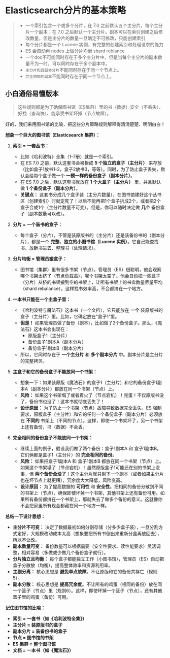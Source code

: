 # Elasticsearch分片的基本策略

> - 一个索引包含一个或多个分片，在 7.0 之前默认五个主分片，每个主分片一个副本；在 7.0 之后默认一个主分片。副本可以在索引创建之后修改数量，但是主分片的数量一旦确定不可修改，只能创建索引
> - 每个分片都是一个 Lucene 实例，有完整的创建索引和处理请求的能力
> - ES 会自动再 nodes 上做分片均衡 shard reblance
> - 一个doc不可能同时存在于多个主分片中，但是当每个主分片的副本数量不为一时，可以同时存在于多个副本中。
> - `主分片和其副本分片`不能同时存在于同一个节点上。
> - `完全相同的副本`不能同时存在于同一个节点上。

## 小白通俗易懂版本

> 这些规则都是为了确保图书馆（ES集群）里的书（数据）安全（不丢失）、好找（查询快）、能承受书架坏掉（节点故障）。

好的，我们来用图书馆的比喻，把这些分片策略规则解释得清清楚楚、明明白白！

**想象一个巨大的图书馆（Elasticsearch 集群）：**

1.  **索引 = 一套丛书：**
    *   比如《哈利波特》全集（1-7册）就是一个索引。
    *   在 ES 7.0 之前，默认这套书会被拆成 **5 个独立的盒子（主分片）** 来存放（比如盒子1放书1-2，盒子2放书3，等等）。同时，为了防止盒子丢失，默认会给每个盒子做一个 **一模一样的备份盒子（副本分片）**。
    *   在 ES 7.0 之后，默认这套书就放在 **1 个大盒子（主分片）** 里，并且默认做 **1 个备份盒子（副本分片）**。
    *   **关键点：** 这套书分成几个盒子装（主分片数量），在图书馆建好这个丛书区（创建索引）时就定死了！以后不能再把1个盒子拆成2个，或者把2个盒子合成1个（主分片数量不可变）。但是，你可以随时决定做 **几个** 备份盒子（副本数量可以改）。

2.  **分片 = 一个装书的盒子：**
    *   每个盒子（分片），不管是装原版书的（主分片）还是装备份书的（副本分片），都是一个 **完整、独立的小图书馆（Lucene 实例）**。它自己能查找书、放新书进去、整理书（处理请求）。

3.  **分片均衡 = 管理员搬盒子：**
    *   图书馆（集群）里有很多书架（节点）。管理员（ES）很聪明，他会观察哪个书架太挤了（节点负载高），哪个书架太空了。他会自动把一些盒子（分片）从挤的书架搬到空的书架上，让所有书架上的书盒数量尽量平均（shard rebalance）。这样找书效率高，不会都挤在一个地方。

4.  **一本书只能在一个主盒子里：**
    *   《哈利波特与魔法石》这本书（一个文档），它只能放在 **一个** 装原版书的盒子（主分片）里。比如，它确定放在“盒子1”里。
    *   **但是！** 如果管理员做了备份（副本），比如做了2个备份盒子。那么，《魔法石》这本书会出现在：
        *   原版盒子1（主分片）
        *   备份盒子1副本A（副本分片）
        *   备份盒子1副本B（副本分片）
    *   所以，它同时存在于 **一个主分片** 和 **多个副本分片** 中。副本分片是主分片的完整拷贝。

5.  **主盒子和它的备份盒子不能放同一个书架：**
    *   想象一下：如果装原版《魔法石》的盒子1（主分片）和它的备份盒子1副本A（副本分片）都放在同一个书架（节点）上。
    *   **风险：** 如果这个书架塌了或者着火了（节点宕机）！完蛋！不仅原版书没了，备份书也没了！这本书就彻底丢失了！
    *   **设计原因：** 为了防止一个书架（节点）故障导致数据完全丢失。ES 强制要求，原版盒子（主分片）和它的任何一个备份盒子（副本分片）必须放在 **不同的** 书架上（不同的节点）。这样，即使一个书架坏了，另一个书架上还有备份，书（数据）不会丢。

6.  **完全相同的备份盒子不能放同一个书架：**
    *   继续上面的例子，假设我们做了两个备份：盒子1副本A 和 盒子1副本B。它们俩都是盒子1（主分片）的 **完全相同的备份**。
    *   **风险：** 如果把盒子1副本A 和 盒子1副本B 都放在同一个书架（节点）上。如果这个书架塌了（节点宕机）！虽然原版盒子1可能还在别的书架上没事，但 **两个备份全没了**！这个主分片就只剩下一个副本（或者如果主分片也在坏节点上就更糟），冗余度大大降低，风险变高。
    *   **设计原因：** 为了提高数据的 **可用性** 和 **安全性**。把相同的备份分散到不同的书架上（节点），确保即使坏掉一个书架，其他书架上还有备份可用。如果所有备份都挤在一个书架上，那就失去了做多个备份的意义。这就像你不会把家里所有现金都藏在同一个地方一样。

**总结一下设计思想：**

*   **主分片不可变：** 决定了数据最初如何分割存储（分多少盒子装），一旦分割方式定好，大规模改动成本太高（想象要把所有书倒出来重新分盒再放回去），所以不让改。
*   **副本数量可变：** 备份数量可以根据需要（安全性要求、读性能要求）灵活调整，相对容易（多做或少做几个备份盒子就行）。
*   **分片独立且均衡：** 每个盒子都能独立工作（小图书馆），管理员（ES）自动把盒子分散放（均衡），提高整体效率和资源利用率。
*   **主副分离：** 核心思想是 **避免单点故障**。不让原版和它的备份共存亡（规则5）。
*   **副本分散：** 核心思想是 **提高冗余度**。不让所有的鸡蛋（相同的备份）放在同一个篮子（节点）里（规则6）。这样，即使坏掉一个篮子（节点），还有其他篮子里的鸡蛋（备份）可用。

**记住图书馆的比喻：**

*   **索引 = 一套书（如《哈利波特全集》）**
*   **主分片 = 装原版书的盒子**
*   **副本分片 = 装备份书的盒子**
*   **节点 = 图书馆的书架**
*   **ES 集群 = 整个图书馆**
*   **文档 = 一本书（如《魔法石》）**
